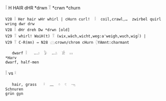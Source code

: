 𓎛 H HAIR dHR  *drwn 𓎝 *crwn *churn  
```  
V28	𓎛 Her hair wHr whirl | cHurn curl!  𓎛  coil,crawl,…  zwirbel quirl wring dwr drw  
V28	𓎛 dHr dreh Dw *drwn [old]  
V29	𓎝 whirl! WaiH(t) 𓎝 (wix,wäch,wicht,weg:a'weigh,wuch,wig𓎛) |  
V29	𓎝 C-R(mn) ⇔ N28 𓈍crown/chrom cHurn 𓆭YAmnt:charmant  

   dwarf 𓎛   𓂝  𓅱  𓂢  𓀀  𓏥  
*Harv  
dwarf, half-men  
```  

𓎛 vs 𓍲  
```  
   hair, grass   𓍲  𓈖  𓏌  𓏲  𓁸  
Schnuren  
grün gyn  
```  